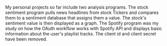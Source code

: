 My personal projects so far include two analysis programs.
The stock sentiment program pulls news headlines from stock Tickers and compares them to a sentiment database that assigns them a value. The stock's sentiment value is then displayed as a graph.
The Spotify program was my study on how the OAuth workflow works with Spotify API and displays basic information about the user's playlist tracks. The client id and client secret have been removed.
